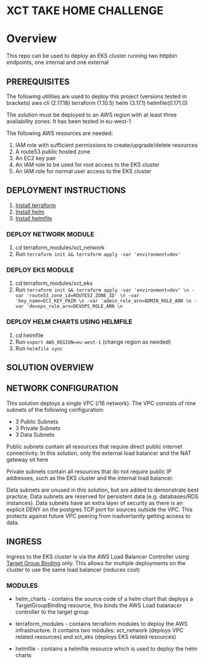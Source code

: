# XCT TAKE HOME CHALLENGE

# Overview
This repo can be used to deploy an EKS cluster running two httpbin endpoints, one internal and one external

## PREREQUISITES
The following utilities are used to deploy this project (versions tested in brackets)
aws cli (2.17.18)
terraform (1.10.5)
helm (3.17.1)
helmfile(0.171.0)

The solution must be deployed to an AWS region with at least three availability zones. It has been tested in eu-west-1

The following AWS resources are needed:
1. IAM role with sufficient permissions to create/upgrade/delete resources
2. A route53 public hosted zone
3. An EC2 key pair
4. An IAM role to be used for root access to the EKS cluster
5. An IAM role for normal user access to the EKS cluster

## DEPLOYMENT INSTRUCTIONS
1. [Install terraform](https://developer.hashicorp.com/terraform/tutorials/aws-get-started/install-cli)
2. [Install helm](https://helm.sh/docs/intro/install/)
3. [Install helmfile](https://helmfile.readthedocs.io/en/latest/#installation)

### DEPLOY NETWORK MODULE
1. cd terraform_modules/xct_network
2. Run `terraform init && terraform apply -var 'environment=dev'`


### DEPLOY EKS MODULE
1. cd terraform_modules/xct_eks
2. Run `terraform init && terraform apply -var 'environment=dev' \n
                            -var 'route53_zone_id=ROUTE53_ZONE_ID' \n
                            -var 'key_name=EC2_KEY_PAIR \n
                            -var 'admin_role_arn=ADMIN_ROLE_ARN \n
                            -var 'devops_role_arn=DEVOPS_ROLE_ARN \n`

### DEPLOY HELM CHARTS USING HELMFILE
1. cd helmfile
2. Run `export AWS_REGION=eu-west-1` (change region as needed)
3. Run `helmfile sync`

## SOLUTION OVERVIEW

## NETWORK CONFIGURATION
This solution deploys a single VPC (/16 network). The VPC consists of nine subnets of the following configuration:

* 3 Public Subnets
* 3 Private Subnets
* 3 Data Subnets

Public subnets contain all resources that require direct public internet connectivity. In this solution, only the external load balancer and the NAT gateway sit here

Private subnets contain all resources that do not require public IP addresses, such as the EKS cluster and the internal load balancer.

Data subnets are unused in this solution, but are added to demonstrate best practice. Data subnets are reserved for persistent data (e.g. databases/RDS instances). Data subnets have an extra layer of security as there is an explicit DENY on the postgres TCP port for sources outside the VPC. This protects against future VPC peering from inadvertantly getting access to data.

## INGRESS
Ingress to the EKS cluster is via the AWS Load Balancer Controller using [Target Group Binding](https://kubernetes-sigs.github.io/aws-load-balancer-controller/v2.1/guide/targetgroupbinding/targetgroupbinding/) only. This allows for multiple deployments on the cluster to use the same load balancer (reduces cost)

### MODULES

* helm_charts - contains the source code of a helm chart that deploys a TargetGroupBinding resource, this binds the AWS Load balanacer controller to the target group

* terraform_modules - contains terraform modules to deploy the AWS infrastructure. It contains two modules: xct_network (deploys VPC related resources) and xct_eks (deploys EKS related resources)

* helmfile - contains a helmfile resource which is used to deploy the helm charts

